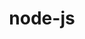 ---
title: "node-js"
layout: cache
categories: [package, develop]
meta: {"compilers": ["apple-clang@16.0.0", "gcc@10.5.0", "gcc@11.1.0", "gcc@11.4.0", "gcc@13.3.0"], "num_specs": 47, "num_specs_by_stack": {"data-vis-sdk": 8, "developer-tools-aarch64-linux-gnu": 8, "developer-tools-darwin": 7, "developer-tools-x86_64_v3-linux-gnu": 8, "e4s": 8, "e4s-neoverse-v2": 8, "root": 47}, "oss": ["centos7", "rhel8", "sequoia", "ubuntu20.04", "ubuntu22.04"], "platforms": ["darwin", "linux"], "stacks": ["data-vis-sdk", "developer-tools-aarch64-linux-gnu", "developer-tools-darwin", "developer-tools-x86_64_v3-linux-gnu", "e4s", "e4s-neoverse-v2", "root"], "targets": ["aarch64", "neoverse_v2", "x86_64_v3"], "versions": ["22.14.0"]}
spec_details: [{"compiler": "apple-clang@16.0.0", "hash": "2dbvdhflnhvkmj4btuib46vbtf6p7vef", "os": "sequoia", "platform": "darwin", "size": "-", "stacks": ["developer-tools-darwin", "root"], "target": "aarch64", "variants": ["build_system=generic", "~debug", "~doc", "~icu4c", "+openssl", "+zlib"], "versions": ["22.14.0"]}, {"compiler": "gcc@11.4.0", "hash": "2w6hoppslfrs3fc4oyiwjvt2hea3tqng", "os": "ubuntu22.04", "platform": "linux", "size": "-", "stacks": ["e4s-neoverse-v2", "root"], "target": "neoverse_v2", "variants": ["build_system=generic", "~debug", "~doc", "~icu4c", "+openssl", "+zlib"], "versions": ["22.14.0"]}, {"compiler": "gcc@10.5.0", "hash": "46xkn2uetpzuyr2x2qco7qexpspeoedd", "os": "centos7", "platform": "linux", "size": "-", "stacks": ["developer-tools-x86_64_v3-linux-gnu", "root"], "target": "x86_64_v3", "variants": ["build_system=generic", "~debug", "~doc", "~icu4c", "+openssl", "patches:=0208d3a", "+zlib"], "versions": ["22.14.0"]}, {"compiler": "gcc@11.4.0", "hash": "4ibgzyh6fzwh6rel32jykkubzyoxr6ei", "os": "ubuntu22.04", "platform": "linux", "size": "-", "stacks": ["e4s-neoverse-v2", "root"], "target": "neoverse_v2", "variants": ["build_system=generic", "~debug", "~doc", "~icu4c", "+openssl", "+zlib"], "versions": ["22.14.0"]}, {"compiler": "gcc@11.4.0", "hash": "4qzldi32nk7hswjrxdqcf2lvtfbaql3d", "os": "ubuntu22.04", "platform": "linux", "size": "-", "stacks": ["e4s", "root"], "target": "x86_64_v3", "variants": ["build_system=generic", "~debug", "~doc", "~icu4c", "+openssl", "+zlib"], "versions": ["22.14.0"]}, {"compiler": "gcc@10.5.0", "hash": "66tz2nfvupiskblotqmjytzmydelvlyl", "os": "centos7", "platform": "linux", "size": "-", "stacks": ["developer-tools-x86_64_v3-linux-gnu", "root"], "target": "x86_64_v3", "variants": ["build_system=generic", "~debug", "~doc", "~icu4c", "+openssl", "patches:=0208d3a", "+zlib"], "versions": ["22.14.0"]}, {"compiler": "gcc@11.1.0", "hash": "7xom345r6otbxszapobaljsxeiqjlhjw", "os": "ubuntu20.04", "platform": "linux", "size": "-", "stacks": ["data-vis-sdk", "root"], "target": "x86_64_v3", "variants": ["build_system=generic", "~debug", "~doc", "~icu4c", "+openssl", "+zlib"], "versions": ["22.14.0"]}, {"compiler": "apple-clang@16.0.0", "hash": "a6ptdg2db6rejpuictlzlkaouqglf23v", "os": "sequoia", "platform": "darwin", "size": "-", "stacks": ["developer-tools-darwin", "root"], "target": "aarch64", "variants": ["build_system=generic", "~debug", "~doc", "~icu4c", "+openssl", "+zlib"], "versions": ["22.14.0"]}, {"compiler": "gcc@13.3.0", "hash": "aa6qnvfymkfydduhwedmmar6ibgqqoxa", "os": "rhel8", "platform": "linux", "size": "-", "stacks": ["developer-tools-aarch64-linux-gnu", "root"], "target": "aarch64", "variants": ["build_system=generic", "~debug", "~doc", "~icu4c", "+openssl", "+zlib"], "versions": ["22.14.0"]}, {"compiler": "apple-clang@16.0.0", "hash": "cbmxzj45a3h4leyxd2hdxg47boropqfr", "os": "sequoia", "platform": "darwin", "size": "-", "stacks": ["developer-tools-darwin", "root"], "target": "aarch64", "variants": ["build_system=generic", "~debug", "~doc", "~icu4c", "+openssl", "+zlib"], "versions": ["22.14.0"]}, {"compiler": "gcc@10.5.0", "hash": "cjfm6oszvxtprvyd7zvodmeehb2cofln", "os": "centos7", "platform": "linux", "size": "-", "stacks": ["developer-tools-x86_64_v3-linux-gnu", "root"], "target": "x86_64_v3", "variants": ["build_system=generic", "~debug", "~doc", "~icu4c", "+openssl", "patches:=0208d3a", "+zlib"], "versions": ["22.14.0"]}, {"compiler": "gcc@11.4.0", "hash": "d7rpp2tgsc5pd5rgkfipulkidxw6xemj", "os": "ubuntu22.04", "platform": "linux", "size": "-", "stacks": ["e4s-neoverse-v2", "root"], "target": "neoverse_v2", "variants": ["build_system=generic", "~debug", "~doc", "~icu4c", "+openssl", "+zlib"], "versions": ["22.14.0"]}, {"compiler": "gcc@10.5.0", "hash": "e2fkwfplnhd4to4sqrueqwjqrl4w7n3s", "os": "centos7", "platform": "linux", "size": "-", "stacks": ["developer-tools-x86_64_v3-linux-gnu", "root"], "target": "x86_64_v3", "variants": ["build_system=generic", "~debug", "~doc", "~icu4c", "+openssl", "patches:=0208d3a", "+zlib"], "versions": ["22.14.0"]}, {"compiler": "gcc@11.1.0", "hash": "euc2dcdbkr4cmrh7vrz7dg7inlwnuklx", "os": "ubuntu20.04", "platform": "linux", "size": "-", "stacks": ["data-vis-sdk", "root"], "target": "x86_64_v3", "variants": ["build_system=generic", "~debug", "~doc", "~icu4c", "+openssl", "+zlib"], "versions": ["22.14.0"]}, {"compiler": "gcc@11.4.0", "hash": "f64r76nbuei6pjfceuy6rb7ipl223ofj", "os": "ubuntu22.04", "platform": "linux", "size": "-", "stacks": ["e4s", "root"], "target": "x86_64_v3", "variants": ["build_system=generic", "~debug", "~doc", "~icu4c", "+openssl", "+zlib"], "versions": ["22.14.0"]}, {"compiler": "gcc@11.4.0", "hash": "fga5m4ivpx7fboxdr7pjyqvcdghbdhwr", "os": "ubuntu22.04", "platform": "linux", "size": "-", "stacks": ["e4s", "root"], "target": "x86_64_v3", "variants": ["build_system=generic", "~debug", "~doc", "~icu4c", "+openssl", "+zlib"], "versions": ["22.14.0"]}, {"compiler": "apple-clang@16.0.0", "hash": "fifoew3szr6umhtlxawsxa5wu3hgfefq", "os": "sequoia", "platform": "darwin", "size": "-", "stacks": ["developer-tools-darwin", "root"], "target": "aarch64", "variants": ["build_system=generic", "~debug", "~doc", "~icu4c", "+openssl", "+zlib"], "versions": ["22.14.0"]}, {"compiler": "apple-clang@16.0.0", "hash": "ghrgwrm7iidw7uajnzuwq7avamznimtr", "os": "sequoia", "platform": "darwin", "size": "-", "stacks": ["developer-tools-darwin", "root"], "target": "aarch64", "variants": ["build_system=generic", "~debug", "~doc", "~icu4c", "+openssl", "+zlib"], "versions": ["22.14.0"]}, {"compiler": "gcc@11.4.0", "hash": "h5wchq56ls6lwpx7iwzxifmvv4ibmr5z", "os": "ubuntu22.04", "platform": "linux", "size": "-", "stacks": ["e4s-neoverse-v2", "root"], "target": "neoverse_v2", "variants": ["build_system=generic", "~debug", "~doc", "~icu4c", "+openssl", "+zlib"], "versions": ["22.14.0"]}, {"compiler": "gcc@11.4.0", "hash": "hf7i7e4imydnxo7emo5jl2pos3t5mdlk", "os": "ubuntu22.04", "platform": "linux", "size": "-", "stacks": ["e4s", "root"], "target": "x86_64_v3", "variants": ["build_system=generic", "~debug", "~doc", "~icu4c", "+openssl", "+zlib"], "versions": ["22.14.0"]}, {"compiler": "gcc@13.3.0", "hash": "iizbehjuyofl4rvw65qswklzxubp7n6c", "os": "rhel8", "platform": "linux", "size": "-", "stacks": ["developer-tools-aarch64-linux-gnu", "root"], "target": "aarch64", "variants": ["build_system=generic", "~debug", "~doc", "~icu4c", "+openssl", "+zlib"], "versions": ["22.14.0"]}, {"compiler": "gcc@11.1.0", "hash": "ir7oyhmvlaojkoub3l7igsgehys4ww7e", "os": "ubuntu20.04", "platform": "linux", "size": "-", "stacks": ["data-vis-sdk", "root"], "target": "x86_64_v3", "variants": ["build_system=generic", "~debug", "~doc", "~icu4c", "+openssl", "+zlib"], "versions": ["22.14.0"]}, {"compiler": "gcc@11.4.0", "hash": "jhxbfbwl7ek3vclcqytbuhapfq3e2e4r", "os": "ubuntu22.04", "platform": "linux", "size": "-", "stacks": ["e4s-neoverse-v2", "root"], "target": "neoverse_v2", "variants": ["build_system=generic", "~debug", "~doc", "~icu4c", "+openssl", "+zlib"], "versions": ["22.14.0"]}, {"compiler": "gcc@13.3.0", "hash": "jza427zr3wr5hi7rvnluzddtg75t6hql", "os": "rhel8", "platform": "linux", "size": "-", "stacks": ["developer-tools-aarch64-linux-gnu", "root"], "target": "aarch64", "variants": ["build_system=generic", "~debug", "~doc", "~icu4c", "+openssl", "+zlib"], "versions": ["22.14.0"]}, {"compiler": "gcc@13.3.0", "hash": "kvblu2je7rcb73caylutcuy3vgxhxzvn", "os": "rhel8", "platform": "linux", "size": "-", "stacks": ["developer-tools-aarch64-linux-gnu", "root"], "target": "aarch64", "variants": ["build_system=generic", "~debug", "~doc", "~icu4c", "+openssl", "+zlib"], "versions": ["22.14.0"]}, {"compiler": "gcc@11.4.0", "hash": "loew7x3jvccebfsxu4x7t6qf4n4k56rb", "os": "ubuntu22.04", "platform": "linux", "size": "-", "stacks": ["e4s", "root"], "target": "x86_64_v3", "variants": ["build_system=generic", "~debug", "~doc", "~icu4c", "+openssl", "+zlib"], "versions": ["22.14.0"]}, {"compiler": "gcc@13.3.0", "hash": "lwowwhm7yc5gymm2e3a36t7jwuul4r4n", "os": "rhel8", "platform": "linux", "size": "-", "stacks": ["developer-tools-aarch64-linux-gnu", "root"], "target": "aarch64", "variants": ["build_system=generic", "~debug", "~doc", "~icu4c", "+openssl", "+zlib"], "versions": ["22.14.0"]}, {"compiler": "gcc@10.5.0", "hash": "mjiux2e77esrso3zicaanckyizggywjq", "os": "centos7", "platform": "linux", "size": "-", "stacks": ["developer-tools-x86_64_v3-linux-gnu", "root"], "target": "x86_64_v3", "variants": ["build_system=generic", "~debug", "~doc", "~icu4c", "+openssl", "patches:=0208d3a", "+zlib"], "versions": ["22.14.0"]}, {"compiler": "gcc@11.4.0", "hash": "mtpozgjzqop3vke4mwa2bv5fcy4l3ezz", "os": "ubuntu22.04", "platform": "linux", "size": "-", "stacks": ["e4s", "root"], "target": "x86_64_v3", "variants": ["build_system=generic", "~debug", "~doc", "~icu4c", "+openssl", "+zlib"], "versions": ["22.14.0"]}, {"compiler": "gcc@11.4.0", "hash": "musmogcb3fv7yz7xdnlooad52xecczaq", "os": "ubuntu22.04", "platform": "linux", "size": "-", "stacks": ["e4s", "root"], "target": "x86_64_v3", "variants": ["build_system=generic", "~debug", "~doc", "~icu4c", "+openssl", "+zlib"], "versions": ["22.14.0"]}, {"compiler": "gcc@10.5.0", "hash": "njv4tlx2zeyo3zqzyfbtb7s23qqedslt", "os": "centos7", "platform": "linux", "size": "-", "stacks": ["developer-tools-x86_64_v3-linux-gnu", "root"], "target": "x86_64_v3", "variants": ["build_system=generic", "~debug", "~doc", "~icu4c", "+openssl", "patches:=0208d3a", "+zlib"], "versions": ["22.14.0"]}, {"compiler": "gcc@11.4.0", "hash": "pbmvypgnrvpmiofrxxrfdkhv2crp5uar", "os": "ubuntu22.04", "platform": "linux", "size": "-", "stacks": ["e4s-neoverse-v2", "root"], "target": "neoverse_v2", "variants": ["build_system=generic", "~debug", "~doc", "~icu4c", "+openssl", "+zlib"], "versions": ["22.14.0"]}, {"compiler": "gcc@11.4.0", "hash": "puaubdyrqhfbcmj74v5nktkpjamgjbus", "os": "ubuntu22.04", "platform": "linux", "size": "-", "stacks": ["e4s-neoverse-v2", "root"], "target": "neoverse_v2", "variants": ["build_system=generic", "~debug", "~doc", "~icu4c", "+openssl", "+zlib"], "versions": ["22.14.0"]}, {"compiler": "gcc@11.4.0", "hash": "q4ckjjbwgigvibizb6tdfzuysxie2j3d", "os": "ubuntu22.04", "platform": "linux", "size": "-", "stacks": ["e4s", "root"], "target": "x86_64_v3", "variants": ["build_system=generic", "~debug", "~doc", "~icu4c", "+openssl", "+zlib"], "versions": ["22.14.0"]}, {"compiler": "gcc@11.1.0", "hash": "rfjo42wv7qpzvaqk5cqhcucddpy6zui5", "os": "ubuntu20.04", "platform": "linux", "size": "-", "stacks": ["data-vis-sdk", "root"], "target": "x86_64_v3", "variants": ["build_system=generic", "~debug", "~doc", "~icu4c", "+openssl", "+zlib"], "versions": ["22.14.0"]}, {"compiler": "gcc@10.5.0", "hash": "rldsdcm6l3y4yny7cuwmpanmxuupqaes", "os": "centos7", "platform": "linux", "size": "-", "stacks": ["developer-tools-x86_64_v3-linux-gnu", "root"], "target": "x86_64_v3", "variants": ["build_system=generic", "~debug", "~doc", "~icu4c", "+openssl", "patches:=0208d3a", "+zlib"], "versions": ["22.14.0"]}, {"compiler": "gcc@11.1.0", "hash": "sbnshnieegbcjsl7qyaxpnroc3rxhy6p", "os": "ubuntu20.04", "platform": "linux", "size": "-", "stacks": ["data-vis-sdk", "root"], "target": "x86_64_v3", "variants": ["build_system=generic", "~debug", "~doc", "~icu4c", "+openssl", "+zlib"], "versions": ["22.14.0"]}, {"compiler": "gcc@11.4.0", "hash": "tavzsnd6ib3ohqtzda2bh6xghbb7y2gj", "os": "ubuntu22.04", "platform": "linux", "size": "-", "stacks": ["e4s-neoverse-v2", "root"], "target": "neoverse_v2", "variants": ["build_system=generic", "~debug", "~doc", "~icu4c", "+openssl", "+zlib"], "versions": ["22.14.0"]}, {"compiler": "gcc@13.3.0", "hash": "w3lihet5oj3426wcknpmvuqpbi2rm53b", "os": "rhel8", "platform": "linux", "size": "-", "stacks": ["developer-tools-aarch64-linux-gnu", "root"], "target": "aarch64", "variants": ["build_system=generic", "~debug", "~doc", "~icu4c", "+openssl", "+zlib"], "versions": ["22.14.0"]}, {"compiler": "gcc@10.5.0", "hash": "whtdyqssse44bz2esztk6r4fcvdlpmp3", "os": "centos7", "platform": "linux", "size": "-", "stacks": ["developer-tools-x86_64_v3-linux-gnu", "root"], "target": "x86_64_v3", "variants": ["build_system=generic", "~debug", "~doc", "~icu4c", "+openssl", "patches:=0208d3a", "+zlib"], "versions": ["22.14.0"]}, {"compiler": "gcc@11.1.0", "hash": "wisxv775hah7yv7fqjzwwqmqqdw5hv7e", "os": "ubuntu20.04", "platform": "linux", "size": "-", "stacks": ["data-vis-sdk", "root"], "target": "x86_64_v3", "variants": ["build_system=generic", "~debug", "~doc", "~icu4c", "+openssl", "+zlib"], "versions": ["22.14.0"]}, {"compiler": "apple-clang@16.0.0", "hash": "wwfvo7twar5xlgavoogzmjibeygjwhzs", "os": "sequoia", "platform": "darwin", "size": "-", "stacks": ["developer-tools-darwin", "root"], "target": "aarch64", "variants": ["build_system=generic", "~debug", "~doc", "~icu4c", "+openssl", "+zlib"], "versions": ["22.14.0"]}, {"compiler": "gcc@11.1.0", "hash": "x3zsr34vtjfald22yddthuml2paqsk4j", "os": "ubuntu20.04", "platform": "linux", "size": "-", "stacks": ["data-vis-sdk", "root"], "target": "x86_64_v3", "variants": ["build_system=generic", "~debug", "~doc", "~icu4c", "+openssl", "+zlib"], "versions": ["22.14.0"]}, {"compiler": "gcc@11.1.0", "hash": "xbmxn36rq3zxuhu6ognvip7oh5syge5f", "os": "ubuntu20.04", "platform": "linux", "size": "-", "stacks": ["data-vis-sdk", "root"], "target": "x86_64_v3", "variants": ["build_system=generic", "~debug", "~doc", "~icu4c", "+openssl", "+zlib"], "versions": ["22.14.0"]}, {"compiler": "gcc@13.3.0", "hash": "xi7dhs3hglcjmvar2lk5xfoilhohutxc", "os": "rhel8", "platform": "linux", "size": "-", "stacks": ["developer-tools-aarch64-linux-gnu", "root"], "target": "aarch64", "variants": ["build_system=generic", "~debug", "~doc", "~icu4c", "+openssl", "+zlib"], "versions": ["22.14.0"]}, {"compiler": "gcc@13.3.0", "hash": "yxbbpfhicwxy4zzjqgdij6zuluoddpoa", "os": "rhel8", "platform": "linux", "size": "-", "stacks": ["developer-tools-aarch64-linux-gnu", "root"], "target": "aarch64", "variants": ["build_system=generic", "~debug", "~doc", "~icu4c", "+openssl", "+zlib"], "versions": ["22.14.0"]}, {"compiler": "apple-clang@16.0.0", "hash": "zwu2r4hjigbjjuu3uftxl7qxai33xuwd", "os": "sequoia", "platform": "darwin", "size": "-", "stacks": ["developer-tools-darwin", "root"], "target": "aarch64", "variants": ["build_system=generic", "~debug", "~doc", "~icu4c", "+openssl", "+zlib"], "versions": ["22.14.0"]}]
---